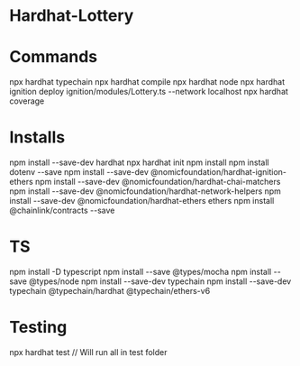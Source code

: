 # Hardhat-Lottery

# Commands

npx hardhat typechain
npx hardhat compile
npx hardhat node
npx hardhat ignition deploy ignition/modules/Lottery.ts --network localhost
npx hardhat coverage

# Installs

npm install --save-dev hardhat
npx hardhat init
npm install
npm install dotenv --save
npm install --save-dev @nomicfoundation/hardhat-ignition-ethers
npm install --save-dev @nomicfoundation/hardhat-chai-matchers
npm install --save-dev @nomicfoundation/hardhat-network-helpers
npm install --save-dev @nomicfoundation/hardhat-ethers ethers
npm install @chainlink/contracts --save

# TS

npm install -D typescript
npm install --save @types/mocha
npm install --save @types/node
npm install --save-dev typechain
npm install --save-dev typechain @typechain/hardhat @typechain/ethers-v6

# Testing

npx hardhat test // Will run all in test folder
